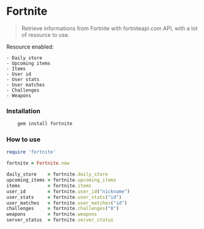 # Fortnite

> Retrieve informations from Fortnite with fortniteapi.com API, with a lot of resource to use.

Resource enabled:

	- Daily store
	- Upcoming items
	- Items
	- User id
	- User stats
	- User matches
	- Challenges
	- Weapons

### Installation

```sh
	gem install fortnite
```

### How to use

```ruby
require 'fortnite'

fortnite = Fortnite.new

daily_store    = fortnite.daily_store
upcoming_items = fortnite.upcoming_items
items          = fortnite.items
user_id        = fortnite.user_id("nickname")
user_stats     = fortnite.user_stats("id")
user_matches   = fortnite.user_matches("id")
challenges     = fortnite.challenges("8")
weapons        = fortnite.weapons
server_status  = fortnite.server_status
```